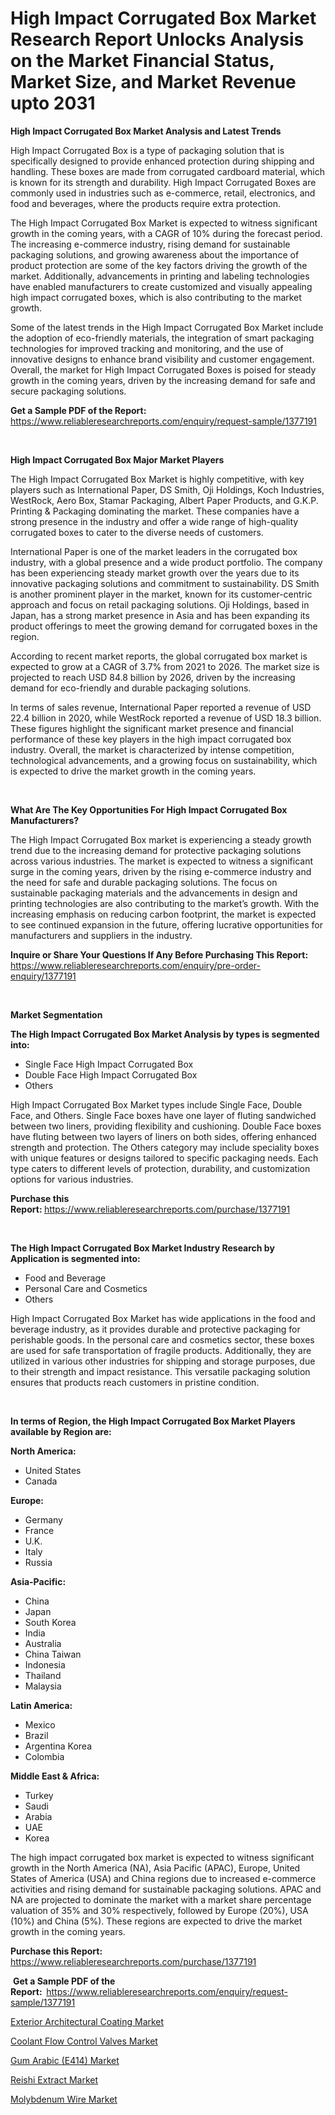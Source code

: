 <p><h1>High Impact Corrugated Box Market Research Report Unlocks Analysis on the Market Financial Status, Market Size, and Market Revenue upto 2031</h1></p><p><strong>High Impact Corrugated Box Market Analysis and Latest Trends</strong></p>
<p><p>High Impact Corrugated Box is a type of packaging solution that is specifically designed to provide enhanced protection during shipping and handling. These boxes are made from corrugated cardboard material, which is known for its strength and durability. High Impact Corrugated Boxes are commonly used in industries such as e-commerce, retail, electronics, and food and beverages, where the products require extra protection.</p><p>The High Impact Corrugated Box Market is expected to witness significant growth in the coming years, with a CAGR of 10% during the forecast period. The increasing e-commerce industry, rising demand for sustainable packaging solutions, and growing awareness about the importance of product protection are some of the key factors driving the growth of the market. Additionally, advancements in printing and labeling technologies have enabled manufacturers to create customized and visually appealing high impact corrugated boxes, which is also contributing to the market growth.</p><p>Some of the latest trends in the High Impact Corrugated Box Market include the adoption of eco-friendly materials, the integration of smart packaging technologies for improved tracking and monitoring, and the use of innovative designs to enhance brand visibility and customer engagement. Overall, the market for High Impact Corrugated Boxes is poised for steady growth in the coming years, driven by the increasing demand for safe and secure packaging solutions.</p></p>
<p><strong>Get a Sample PDF of the Report:&nbsp;</strong> <a href="https://www.reliableresearchreports.com/enquiry/request-sample/1377191">https://www.reliableresearchreports.com/enquiry/request-sample/1377191</a></p>
<p>&nbsp;</p>
<p><strong>High Impact Corrugated Box Major Market Players</strong></p>
<p><p>The High Impact Corrugated Box Market is highly competitive, with key players such as International Paper, DS Smith, Oji Holdings, Koch Industries, WestRock, Aero Box, Stamar Packaging, Albert Paper Products, and G.K.P. Printing & Packaging dominating the market. These companies have a strong presence in the industry and offer a wide range of high-quality corrugated boxes to cater to the diverse needs of customers.</p><p>International Paper is one of the market leaders in the corrugated box industry, with a global presence and a wide product portfolio. The company has been experiencing steady market growth over the years due to its innovative packaging solutions and commitment to sustainability. DS Smith is another prominent player in the market, known for its customer-centric approach and focus on retail packaging solutions. Oji Holdings, based in Japan, has a strong market presence in Asia and has been expanding its product offerings to meet the growing demand for corrugated boxes in the region.</p><p>According to recent market reports, the global corrugated box market is expected to grow at a CAGR of 3.7% from 2021 to 2026. The market size is projected to reach USD 84.8 billion by 2026, driven by the increasing demand for eco-friendly and durable packaging solutions. </p><p>In terms of sales revenue, International Paper reported a revenue of USD 22.4 billion in 2020, while WestRock reported a revenue of USD 18.3 billion. These figures highlight the significant market presence and financial performance of these key players in the high impact corrugated box industry. Overall, the market is characterized by intense competition, technological advancements, and a growing focus on sustainability, which is expected to drive the market growth in the coming years.</p></p>
<p>&nbsp;</p>
<p><strong>What Are The Key Opportunities For High Impact Corrugated Box Manufacturers?</strong></p>
<p><p>The High Impact Corrugated Box market is experiencing a steady growth trend due to the increasing demand for protective packaging solutions across various industries. The market is expected to witness a significant surge in the coming years, driven by the rising e-commerce industry and the need for safe and durable packaging solutions. The focus on sustainable packaging materials and the advancements in design and printing technologies are also contributing to the market’s growth. With the increasing emphasis on reducing carbon footprint, the market is expected to see continued expansion in the future, offering lucrative opportunities for manufacturers and suppliers in the industry.</p></p>
<p><strong>Inquire or Share Your Questions If Any Before Purchasing This Report:</strong> <a href="https://www.reliableresearchreports.com/enquiry/pre-order-enquiry/1377191">https://www.reliableresearchreports.com/enquiry/pre-order-enquiry/1377191</a></p>
<p>&nbsp;</p>
<p><strong>Market Segmentation</strong></p>
<p><strong>The High Impact Corrugated Box Market Analysis by types is segmented into:</strong></p>
<p><ul><li>Single Face High Impact Corrugated Box</li><li>Double Face High Impact Corrugated Box</li><li>Others</li></ul></p>
<p><p>High Impact Corrugated Box Market types include Single Face, Double Face, and Others. Single Face boxes have one layer of fluting sandwiched between two liners, providing flexibility and cushioning. Double Face boxes have fluting between two layers of liners on both sides, offering enhanced strength and protection. The Others category may include speciality boxes with unique features or designs tailored to specific packaging needs. Each type caters to different levels of protection, durability, and customization options for various industries.</p></p>
<p><strong>Purchase this Report:&nbsp;</strong><a href="https://www.reliableresearchreports.com/purchase/1377191">https://www.reliableresearchreports.com/purchase/1377191</a></p>
<p>&nbsp;</p>
<p><strong>The High Impact Corrugated Box Market Industry Research by Application is segmented into:</strong></p>
<p><ul><li>Food and Beverage</li><li>Personal Care and Cosmetics</li><li>Others</li></ul></p>
<p><p>High Impact Corrugated Box Market has wide applications in the food and beverage industry, as it provides durable and protective packaging for perishable goods. In the personal care and cosmetics sector, these boxes are used for safe transportation of fragile products. Additionally, they are utilized in various other industries for shipping and storage purposes, due to their strength and impact resistance. This versatile packaging solution ensures that products reach customers in pristine condition.</p></p>
<p>&nbsp;</p>
<p><strong>In terms of Region, the High Impact Corrugated Box Market Players available by Region are:</strong></p>
<p>
    <p> <strong> North America: </strong>
        <ul>
            <li>United States</li>
            <li>Canada</li>
        </ul>
        </p> 
    <p> <strong> Europe: </strong>
        <ul>
            <li>Germany</li>
            <li>France</li>
            <li>U.K.</li>
            <li>Italy</li>
            <li>Russia</li>
        </ul>
        </p> 
    <p> <strong> Asia-Pacific: </strong>
        <ul>
            <li>China</li>
            <li>Japan</li>
            <li>South Korea</li>
            <li>India</li>
            <li>Australia</li>
            <li>China Taiwan</li>
            <li>Indonesia</li>
            <li>Thailand</li>
            <li>Malaysia</li>
        </ul>
        </p> 
    <p> <strong> Latin America: </strong>
        <ul>
            <li>Mexico</li>
            <li>Brazil</li>
            <li>Argentina Korea</li>
            <li>Colombia</li>
        </ul>
        </p> 
    <p> <strong> Middle East & Africa: </strong>
        <ul>
            <li>Turkey</li>
            <li>Saudi</li>
            <li>Arabia</li>
            <li>UAE</li>
            <li>Korea</li>
        </ul>
    </p>
    </p>
<p><p>The high impact corrugated box market is expected to witness significant growth in the North America (NA), Asia Pacific (APAC), Europe, United States of America (USA) and China regions due to increased e-commerce activities and rising demand for sustainable packaging solutions. APAC and NA are projected to dominate the market with a market share percentage valuation of 35% and 30% respectively, followed by Europe (20%), USA (10%) and China (5%). These regions are expected to drive the market growth in the coming years.</p></p>
<p><strong>Purchase this Report: </strong><a href="https://www.reliableresearchreports.com/purchase/1377191">https://www.reliableresearchreports.com/purchase/1377191</a></p>
<p>&nbsp;<strong>Get a Sample PDF of the Report:&nbsp;&nbsp;</strong><a href="https://www.reliableresearchreports.com/enquiry/request-sample/1377191">https://www.reliableresearchreports.com/enquiry/request-sample/1377191</a></p>
<p><strong></strong></p>
<p><p><a href="https://poised-avenue-46d.notion.site/Exterior-Architectural-Coating-Market-Provides-a-Comprehensive-Analysis-Including-a-Macro-Overview-o-a5959a64cb2a4a9c950dade29a5badd7">Exterior Architectural Coating Market</a></p><p><a href="https://unruly-ladybug-44b.notion.site/Coolant-Flow-Control-Valves-Market-Provides-Detailed-Segmentation-of-this-Market-based-on-Type-Appl-d360831e46d44fa689f9f33df5a3ab8b">Coolant Flow Control Valves Market</a></p><p><a href="https://gamy-alyssum-396.notion.site/Gum-Arabic-E414-Market-Size-Growing-and-Forecasted-for-period-from-2024-2031-and-provides-comple-6cdd81ae2c39438596a3347c7c4aa834">Gum Arabic (E414) Market</a></p><p><a href="https://view.publitas.com/reportprime-1/reishi-extract-market-size-reflecting-a-forecast-till-2031-market-by-type-by-application-and-by-geography/">Reishi Extract Market</a></p><p><a href="https://view.publitas.com/reportprime-1/molybdenum-wire-market-size-reflecting-a-forecast-till-2031-market-by-type-by-application-and-by-geography/">Molybdenum Wire Market</a></p></p>